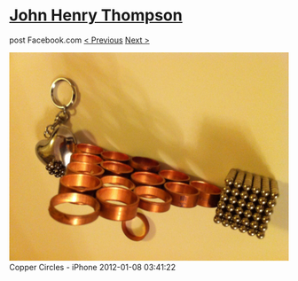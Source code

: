 # [John Henry Thompson](../README.md)
post Facebook.com
[< Previous](2012-02-04-1.md) [Next >](2012-01-08-2.md)

[![](../media/2012-01-08/Copper-Circles-iPhone.jpg)](../README.md)
Copper Circles - iPhone
2012-01-08 03:41:22